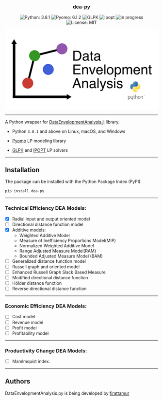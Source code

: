 <h3 align="center">
	dea-py
</h3>

<!-- badges -->
<p align="center">

<!-- language -->
<img src="https://img.shields.io/badge/Python-3.8.1-success" alt="Python: 3.8.1">
<img src="https://img.shields.io/badge/Pyomo-6.1.2-yellow" alt="Pyomo: 6.1.2">
<img src="https://img.shields.io/badge/-GLPK-blue" alt="GLPK">
<img src="https://img.shields.io/badge/-IPOPT-blue" alt="Ipopt">
  
  
<!-- inprogress or completed -->
<!-- <img src="https://img.shields.io/badge/-completed-green" alt="completed"> -->
	
<!-- inprogress or completed -->
<img src="https://img.shields.io/badge/-in%20progress-red" alt="in progress">
	
<!-- licence -->
<img src="https://img.shields.io/badge/License-MIT-lightgrey.svg" alt="License: MIT">
	
<!-- week of year -->
<!-- <img src="https://img.shields.io/badge/week-30-green" alt="in progress"> -->

</p>

![DataEnvelopmentAnalysis logo](assets/logo/dea-py-logo.png "DataEnvelopmentAnalysis logo")

<!-- | Documentation | Build Status      | Coverage    | Zenodo      |
|:-------------:|:-----------------:|:-----------:|:-----------:|
| [![][docs-stable-img]][docs-stable-url] [![][docs-dev-img]][docs-dev-url] |  [![][githubci-img]][githubci-url] | [![][codecov-img]][codecov-url] | [![][zenodo-img]][zenodo-url] | -->

<hr>

A Python wrapper for [DataEnvelopmentAnalysis.jl](https://github.com/javierbarbero/DataEnvelopmentAnalysis.jl) library.

* Python `3.8.1` and above on Linux, macOS, and Windows

* [Pyomo](https://github.com/Pyomo/pyomo) LP modeling library

* [GLPK](http://www.gnu.org/software/glpk/) and [IPOPT](https://coin-or.github.io/Ipopt/) LP solvers

<hr>

## Installation

The package can be installed with the Python Package Index (PyPI):
```python
pip install dea-py
```

<hr>

### Technical Efficiency DEA Models:


- [X] Radial input and output oriented model
- [ ] Directional distance function model
- [X] Additive models: 
	* Weighted Additive Model
 	* Measure of Inefficiency Proportions Model(MIP)
 	* Normalized Weighted Additive Model
 	* Range Adjusted Measure Model(RAM)
 	* Bounded Adjusted Measure Model (BAM)
- [ ] Generalized distance function model
- [ ] Russell graph and oriented model
- [ ] Enhanced Russell Graph Slack Based Measure
- [ ] Modified directional distance function
- [ ] Hölder distance function
- [ ] Reverse directional distance function

<hr>

### Economic Efficiency DEA Models:


- [ ] Cost model
- [ ] Revenue model
- [ ] Profit model
- [ ] Profitability model

<hr>

### Productivity Change DEA Models:


- [ ] Mamlmquist index.

<hr>

## Authors

DataEnvelopmentAnalysis.py is being developed by [firattamur](https://github.com/firattamur)
